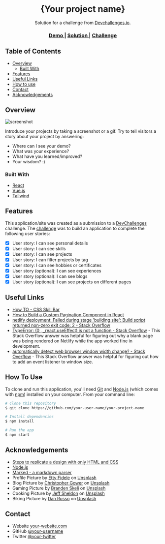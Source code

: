 <!-- Please update value in the {}  -->

<h1 align="center">{Your project name}</h1>

<div align="center">
   Solution for a challenge from  <a href="http://devchallenges.io" target="_blank">Devchallenges.io</a>.
</div>

<div align="center">
  <h3>
    <a href="https://{your-demo-link.your-domain}">
      Demo
    </a>
    <span> | </span>
    <a href="https://{your-url-to-the-solution}">
      Solution
    </a>
    <span> | </span>
    <a href="https://devchallenges.io/challenges/5ZnOYsSXM24JWnCsNFlt">
      Challenge
    </a>
  </h3>
</div>

<!-- TABLE OF CONTENTS -->

## Table of Contents

- [Overview](#overview)
  - [Built With](#built-with)
- [Features](#features)
- [Useful Links](#useful-links)
- [How to use](#how-to-use)
- [Contact](#contact)
- [Acknowledgements](#acknowledgements)

<!-- OVERVIEW -->

## Overview

![screenshot](https://user-images.githubusercontent.com/16707738/92399059-5716eb00-f132-11ea-8b14-bcacdc8ec97b.png)

Introduce your projects by taking a screenshot or a gif. Try to tell visitors a story about your project by answering:

- Where can I see your demo?
- What was your experience?
- What have you learned/improved?
- Your wisdom? :)

### Built With

<!-- This section should list any major frameworks that you built your project using. Here are a few examples.-->

- [React](https://reactjs.org/)
- [Vue.js](https://vuejs.org/)
- [Tailwind](https://tailwindcss.com/)

## Features

<!-- List the features of your application or follow the template. Don't share the figma file here :) -->

This application/site was created as a submission to a [DevChallenges](https://devchallenges.io/challenges) challenge. The [challenge](https://devchallenges.io/challenges/5ZnOYsSXM24JWnCsNFlt) was to build an application to complete the following user stories:

- [x] User story: I can see personal details
- [x] User story: I can see skills
- [x] User story: I can see projects
- [x] User story: I can filter projects by tag
- [x] User story: I can see hobbies or certificates
- [x] User story (optional): I can see experiences
- [x] User story (optional): I can see blogs
- [x] User story (optional): I can see projects on different pages

## Useful Links

- [How TO - CSS Skill Bar](https://www.w3schools.com/howto/howto_css_skill_bar.asp)
- [How to Build a Custom Pagination Component in React](https://www.freecodecamp.org/news/build-a-custom-pagination-component-in-react/)
- [netlify deployment: Failed during stage 'building site': Build script returned non-zero exit code: 2 - Stack Overflow](https://stackoverflow.com/questions/64468843/netlify-deployment-failed-during-stage-building-site-build-script-returned-n)
- [TypeError: (0 , \_react.useEffect) is not a function - Stack Overflow](https://stackoverflow.com/a/70662432) - This Stack Overflow answer was helpful for figuring out why a blank page was being rendered on Netlify while the app worked fine in development.
- [automatically detect web browser window width change? - Stack Overflow](https://stackoverflow.com/a/41752709) - This Stack Overflow answer was helpful for figuring out how to add an event listener to window size.

## How To Use

<!-- Example: -->

To clone and run this application, you'll need [Git](https://git-scm.com) and [Node.js](https://nodejs.org/en/download/) (which comes with [npm](http://npmjs.com)) installed on your computer. From your command line:

```bash
# Clone this repository
$ git clone https://github.com/your-user-name/your-project-name

# Install dependencies
$ npm install

# Run the app
$ npm start
```

## Acknowledgements

<!-- This section should list any articles or add-ons/plugins that helps you to complete the project. This is optional but it will help you in the future. For example: -->

- [Steps to replicate a design with only HTML and CSS](https://devchallenges-blogs.web.app/how-to-replicate-design/)
- [Node.js](https://nodejs.org/)
- [Marked - a markdown parser](https://github.com/chjj/marked)
- Profile Picture by [Etty Fidele](https://unsplash.com/@fideletty) on [Unsplash](https://unsplash.com/)
- Blog Picture by [Christopher Gower](https://unsplash.com/@cgower) on [Unsplash](https://unsplash.com/)
- Gaming Picture by [Branden Skeli](https://unsplash.com/@branden_skeli) on [Unsplash](https://unsplash.com/)
- Cooking Picture by [Jeff Sheldon](https://unsplash.com/@ugmonk) on [Unsplash](https://unsplash.com/)
- Biking Picture by [Dan Russo](https://unsplash.com/@danjrusso) on [Unsplash](https://unsplash.com/)

## Contact

- Website [your-website.com](https://{your-web-site-link})
- GitHub [@your-username](https://{github.com/your-usermame})
- Twitter [@your-twitter](https://{twitter.com/your-username})
